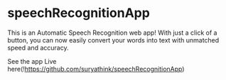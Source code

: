 # speechRecognitionApp
  This is an Automatic Speech Recognition web app! With just a click of a button, you can now easily convert your words into text with unmatched speed and accuracy.

See the app Live here(!https://github.com/suryathink/speechRecognitionApp)
